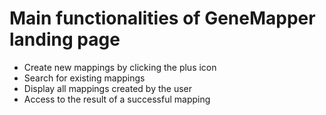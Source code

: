 # Main functionalities of GeneMapper landing page 
- Create new mappings by clicking the plus icon
- Search for existing mappings
- Display all mappings created by the user
- Access to the result of a successful mapping 
